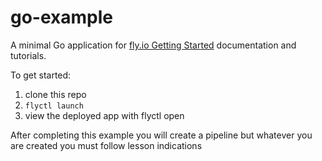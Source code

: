 # go-example

A minimal Go application for [fly.io Getting Started](https://fly.io/docs/getting-started/golang/) documentation and tutorials.

To get started:

1. clone this repo
2. `flyctl launch`
3. view the deployed app with flyctl open


After completing this example you will create a pipeline but whatever you are created you must follow lesson indications
